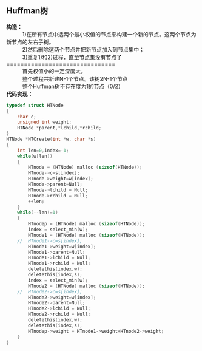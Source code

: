 ## Huffman树
**构造：**<br>
　　　1)在所有节点中选两个最小权值的节点来构建一个新的节点。这两个节点为新节点的左右子树。<br>
　　　2)然后删除这两个节点并把新节点加入到节点集中；<br>
　　　3)重复1)和2)过程，直至节点集没有节点了<br>
===============================<br>
　　　首先权值小的一定深度大。<br>
　　　整个过程共新建N-1个节点。该树2N-1个节点<br>
　　　整个Huffman树不存在度为1的节点（0/2）<br>
**代码实现：**
```C
typedef struct HTNode
{
    char c;
    unsigned int weight;
    HTNode *parent,*lchild,*rchild;
}
HTNode *HTCreate(int *w, char *s)
{
    int len=0,index=-1;
    while(w[len])
    {
        HTnode = (HTNode) malloc (sizeof(HTNode));
        HTnode->c=s[index];
        HTnode->weight=w[index];
        HTnode->parent=Null;
        HTnode->lchild = Null;
        HTnode->rchild = Null;
        ++len;
    }    
    while(--len!=1)
    {
        HTnodep = (HTNode) malloc (sizeof(HTNode));
        index = select_min(w);
        HTnode1 = (HTNode) malloc (sizeof(HTNode));
    //  HTnode1->c=s[index];
        HTnode1->weight=w[index];
        HTnode1->parent=Null;
        HTnode1->lchild = Null;
        HTnode1->rchild = Null;
        deletethis(index,w);
        deletethis(index,s);
        index = select_min(w);
        HTnode2 = (HTNode) malloc (sizeof(HTNode));
    //  HTnode2->c=s[index];
        HTnode2->weight=w[index];
        HTnode2->parent=Null;
        HTnode2->lchild = Null;
        HTnode2->rchild = Null;
        deletethis(index,w);
        deletethis(index,s);
        HTnodep->weight = HTnode1->weight+HTnode2->weight;
    }
}
```